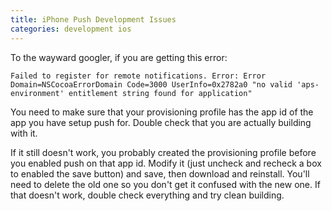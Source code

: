 ```yaml
---
title: iPhone Push Development Issues
categories: development ios
---
```


To the wayward googler, if you are getting this error:

    Failed to register for remote notifications. Error: Error Domain=NSCocoaErrorDomain Code=3000 UserInfo=0x2782a0 "no valid 'aps-environment' entitlement string found for application"

You need to make sure that your provisioning profile has the app id of the app you have setup push for. Double check that you are actually building with it.

If it still doesn't work, you probably created the provisioning profile before you enabled push on that app id. Modify it (just uncheck and recheck a box to enabled the save button) and save, then download and reinstall. You'll need to delete the old one so you don't get it confused with the new one. If that doesn't work, double check everything and try clean building.
